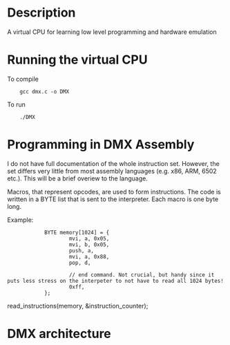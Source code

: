 # Description
A virtual CPU for learning low level programming and hardware emulation

# Running the virtual CPU
To compile

        gcc dmx.c -o DMX

To run

        ./DMX

# Programming in DMX Assembly
I do not have full documentation of the whole instruction set.
However, the set differs very little from most assembly languages (e.g. x86, ARM, 6502 etc.).
This will be a brief overiew to the language.

Macros, that represent opcodes, are used to form instructions.
The code is written in a BYTE list that is sent to the interpreter.
Each macro is one byte long.  

Example:

                BYTE memory[1024] = {
                        mvi, a, 0x05,
                        mvi, b, 0x05,
                        push, a,
                        mvi, a, 0x88,
                        pop, d,

                        // end command. Not crucial, but handy since it puts less stress on the interpeter to not have to read all 1024 bytes!
                        0xff, 
                };
  
  read_instructions(memory, &instruction_counter);


# DMX architecture 